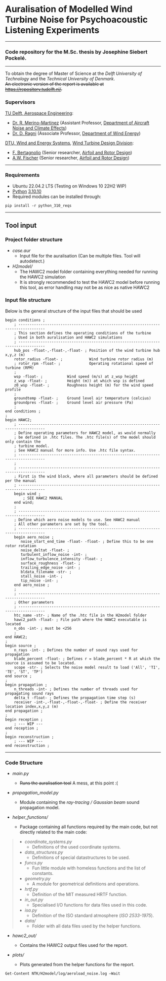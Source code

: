 # Auralisation of Modelled Wind Turbine Noise for Psychoacoustic Listening Experiments

---
### Code repository for the M.Sc. thesis by Josephine Siebert Pockelé.

---
To obtain the degree of Master of Science at the *Delft University of Technology* and the *Technical University of Denmark*.  
~~An electronic version of the report is available at <https://repository.tudelft.nl/>.~~

### Supervisors
[TU Delft, Aerospace Engineering](https://www.tudelft.nl/lr):
- [Dr. R. Merino-Martinez](https://research.tudelft.nl/en/persons/r-merino-martinez) (Assistant Professor, [Department of Aircraft Noise and Climate Effects](https://www.tudelft.nl/lr/organisatie/afdelingen/control-and-operations/aircraft-noise-and-climate-effects-ance))
- [Dr. D. Ragni](https://research.tudelft.nl/en/persons/d-ragni) (Associate Professor, [Department of Wind Energy](https://www.tudelft.nl/?id=4543))

[DTU, Wind and Energy Systems](https://wind.dtu.dk), [Wind Turbine Design Division](https://wind.dtu.dk/research/research-divisions/wind-turbine-design):
- [F. Bertagnolio](https://orbit.dtu.dk/en/persons/franck-bertagnolio) (Senior researcher, [Airfoil and Rotor Design](https://wind.dtu.dk/research/research-divisions/wind-turbine-design/airfoil-and-rotor-design))
- [A.W. Fischer](https://orbit.dtu.dk/en/persons/andreas-wolfgang-fischer) (Senior researcher, [Airfoil and Rotor Design](https://wind.dtu.dk/research/research-divisions/wind-turbine-design/airfoil-and-rotor-design))

---
### Requirements
- Ubuntu 22.04.2 LTS (Testing on Windows 10 22H2 WIP)
- [Python](https://www.python.org/) [3.10.10](https://www.python.org/downloads/release/python-31010/)
- Required modules can be installed through:
```
pip install -r python_310_reqs
```

---
## Tool input
### Project folder structure
- *case.aur*
  - Input file for the auralisation (Can be multiple files. Tool will autodetect.)
- *H2model/*
  - The HAWC2 model folder containing everything needed for running the HAWC2 simulation
  - It is strongly recommended to test the HAWC2 model before running this tool, as error handling may not be as nice as native HAWC2

### Input file structure
Below is the general structure of the input files that should be used
```
begin conditions ;
    ; ----------------------------------------------------------------------------------
    ; This section defines the operating conditions of the turbine
    ; Used in both auralisation and HAWC2 simulations
    ; ----------------------------------------------------------------------------------
    hub_pos -float-,-float-,-float- ; Position of the wind turbine hub x,y,z (m)
    rotor_radius -float- ;            Wind turbine rotor radius (m)
    ; rotor_rpm -float- ;             Operating rotational speed of turbine (RPM)
    ;
    wsp -float- ;           Wind speed (m/s) at z_wsp height
    z_wsp -float- ;         Height (m)) at which wsp is defined
    z0_wsp -float- ;        Roughness height (m) for the wind speed profile
    ;
    groundtemp -float- ;    Ground level air temperature (celcius)
    groundpres -float- ;    Ground level air pressure (Pa)
    ;
end conditions ;
;
begin HAWC2;
    ; ----------------------------------------------------------------------------------
    ; Define operating parameters for HAWC2 model, as would normally 
    ; be defined in .htc files. The .htc file(s) of the model should only contain the 
    ; turbine model.
    ; See HAWC2 manual for more info. Use .htc file syntax.
    ; ----------------------------------------------------------------------------------
    ;
    ; ----------------------------------------------------------------------------------
    ; First is the wind block, where all parameters should be defined per the manual
    ; ----------------------------------------------------------------------------------
    begin wind ;
        ; SEE HAWC2 MANUAL
    end wind;
    ;
    ; ----------------------------------------------------------------------------------
    ; Define which aero noise models to use. See HAWC2 manual
    ; All other parameters are set by the tool.
    ; ----------------------------------------------------------------------------------
    begin aero_noise ;
       noise_start_end_time -float- -float- ; Define this to be one rotor rotation
       noise_deltat -float- ;
       turbulent_inflow_noise -int- ;
       inflow_turbulence_intensity -float- ;
       surface_roughness -float- ;
       trailing_edge_noise -int- ;
       bldata_filename -str- ;
       stall_noise -int- ;
       tip_noise -int- ;
    end aero_noise ;
    ;
    ; ----------------------------------------------------------------------------------
    ; Other parameters
    ; ----------------------------------------------------------------------------------
    htc_name -str- ; Name of the .htc file in the H2model folder
    hawc2_path -float- ; File path where the HAWC2 executable is located
    n_obs -int- ; must be <256
    ;
end HAWC2;
;
begin source ;
    n_rays -int- ; Defines the number of sound rays used for propagation
    blade_percent -float- ; Defines r = blade_percent * R at which the source is assumed to be located.
    scope -str- ; Selects the noise model result to load ('All', 'TI', 'TE', 'ST', 'TP')
end source ;
;
begin propagation ;
    n_threads -int- ; Defines the number of threads used for propagating sound rays
    delta_t -float- ; Defines the propagation time step (s)
    receiver -int-,-float-,-float-,-float- ; Define the receiver location index,x,y,z (m) 
end propagation ;
;
begin reception ;
    ; --- WIP ---
end reception ;
;
begin reconstruction ;
    ; --- WIP ---
end reconstruction ;
``` 

---
### Code Structure
- *main.py*  
  - ~~Runs the auralisation tool~~ A mess, at this point :(

- *propagation_model.py*
  - Module containing the *ray-tracing / Gaussian beam*  sound propagation model.

- *helper_functions/*  
  - Package containing all functions required by the main code, but not directly related to the main code:

> - *coordinate_systems.py*  
>   - Definitions of the used coordinate systems.
> - *data_structures.py*  
>   - Definitions of special datastructures to be used.
> - *funcs.py*
>   - Fun little module with homeless functions and the list of constants.
> - *geometry.py*
>   - A module for geometrical definitions and operations.
> - *hrtf.py*  
>   - Definition of the MIT measured HRTF function.
> - *in_out.py*  
>   - Specialised I/O functions for data files used in this code.
> - *isa.py*  
>   - Definition of the ISO standard atmosphere (*ISO 2533-1975*).
> - *data/*  
>   - Folder with all data files used by the helper functions.

- *hawc2_out/*  
  - Contains the HAWC2 output files used for the report.

- *plots/*
  - Plots generated from the helper functions for the report.

```
Get-Content NTK/H2model/log/aeroload_noise.log –Wait
```
